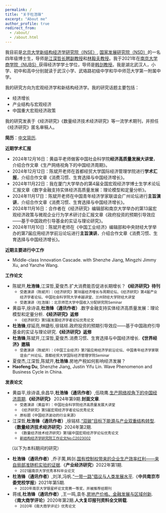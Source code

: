 ```yaml
---
permalink: /
title: "关于杜浩锋"
excerpt: "About me"
author_profile: true
redirect_from: 
  - /about/
  - /about.html
---
```

我目前是[北京大学新结构经济学研究院（INSE）](https://www.nse.pku.edu.cn/), [国家发展研究院（NSD）](https://nsd.pku.edu.cn/)的一名四年级博士生，导师是[江深哲长聘副教授](https://www.nse.pku.edu.cn/szdw/js/500928.htm)和[林毅夫教授](https://www.nse.pku.edu.cn/szdw/js/465203.htm)。我于2021年在[南京大学商学院（NUBS）](https://nubs.nju.edu.cn/)获得经济学学士学位，导师是[韩剑教授](https://nubs.nju.edu.cn/hj/list.htm)。我是湖北武汉人，小学、初中和高中分别就读于武汉小学、武珞路初级中学和华中师范大学第一附属中学。

我的研究方向为宏观经济学和新结构经济学。我的研究话题主要包括：
+ 经济增长
+ 产业结构与宏观经济
+ 中国重大宏观经济政策

我的研究发表于《经济研究》《数量经济技术经济研究》等一流学术期刊，并担任《经济研究》匿名审稿人。

**简历**：[中文简历](../assets/杜浩锋中文简历.pdf).

**近期学术汇报**
+ 2024年12月16日：黄益平老师做客中国社会科学院**经济高质量发展大讲堂**，介绍合作文章《生产网络视角下的中国经济周期》。
+ 2024年12月12日：陈斌开老师在首都经贸大学国际经济管理学院进行**学术汇报**，介绍合作文章《消费习惯、生育选择与中国经济增长》。
+ 2024年11月22日：我在厦门大学举办的第4届全国宏观经济学博士生学术论坛汇报文章《数字金融支持实体经济高质量发展：理论模型和定量分析》。
+ 2024年11月17日：陈斌开老师在中国青年经济学家联谊会广州论坛进行**主旨演讲**，介绍合作文章《消费习惯、生育选择与中国经济增长》。
+ 2024年11月16日：合作者在《经济研究》编辑部和南京大学举办的第13届宏观经济政策与微观企业行为学术研讨会汇报文章《政府投资的预期引导效应——基于中国政府引导基金的实证与理论研究》。
+ 2024年11月10日：陈斌开老师在《中国工业经济》编辑部和中央财经大学举办的第7届应用经济学前沿论坛进行**主旨演讲**，介绍合作文章《消费习惯、生育选择与中国经济增长》。

**近期主要进行中工作**
+ Middle-class Innovation Cascade. with Shenzhe Jiang, Mingzhi Jimmy Xu, and Yanzhe Wang.

**工作论文**
+ 陈斌开,**杜浩锋**,江深哲,夏俊杰.扩大消费能否促进长期增长？**《经济研究》待刊**
  - <small>受邀演讲（陈斌开）：《经济研究》第18届经济增长与周期论坛、《经济研究》第4届产业经济学者论坛、中国社会科学院大学卓越讲堂、兰州财经大学财经大讲堂</small>
  - <small>受邀演讲（杜浩锋）：北京师范大学中国收入分配研究院Seminar</small>
+ 黄益平,徐诗语,**杜浩锋（通讯作者）**.数字金融支持实体经济高质量发展：理论模型和定量分析.**《经济研究》返修**
  - <small>《经济研究》第5届发展经济学者论坛优秀论文</small>
+ **杜浩锋**,缪延亮,林婕彤,徐铭梽.政府投资的预期引导效应——基于中国政府引导基金的实证与理论研究.**《经济研究》返修**
+ **杜浩锋**,陈斌开,江深哲,夏俊杰.消费习惯、生育选择与中国经济增长.**《世界经济》邀稿**
  - <small>受邀演讲（陈斌开）：《中国工业经济》第7届应用经济学前沿论坛、中国青年经济学家联谊会广州论坛、首都经贸大学国际经济管理学院Seminar</small>
+ 夏俊杰,江深哲,陈斌开,**杜浩锋**.房地产税如何影响经济发展？
+ **Haofeng Du**, Shenzhe Jiang, Justin Yifu Lin. Wave Phenomenon and Business Cycle in China.

**发表论文**
+ 黄益平,徐诗语,余昌华,**杜浩锋（通讯作者）**,伍晓鹰.[生产网络视角下的中国经济周期](https://kns.cnki.net/kcms2/article/abstract?v=MdENDFpkZq6O55QBkqB8eUyDQHcuScM3p1K3vEzB2gKW8NE04trRcEN4wdrut_vWR4Gfw0ylJhaeQXwlaKAE1CgmWcOAHT6lCLDa5CwGl0-CFtre1ZFhzTQtsd69XfHd_extbsNXZk6zYLiD254y3Q51ICIFWj-Gn9b7-V1qLd0Zx8gL7lnTY5TeBKpB80Le&uniplatform=NZKPT&language=CHS).**《经济研究》** 2024年第9期.**封面文章**.
  - <small>受邀演讲（黄益平）：中国社会科学院经济高质量发展大讲堂</small>
  - <small>《经济研究》第5届宏观经济学者论坛优秀论文</small>
  - <small>原标题《中国经济波动的行业来源》</small>
+ 江深哲,**杜浩锋（通讯作者）**,徐铭梽.[“双碳”目标下能源与产业双重结构转型](https://kns.cnki.net/kcms2/article/abstract?v=smPsKIJgVaB1F1fM5H7dt2ATU92NbJrO87ZrmguJwbc0d79glLvbTbBjzkF0taieteanYOGBH53Z2_-4ErPwkMl5mTkHWcrzZwok8zQjDMusjBmhPzU2OilLLfpFDvawW2_Tgtdy0kU=&uniplatform=NZKPT&language=CHS).《**数量经济技术经济研究**》2024年第2期.
  - <small>《数量经济技术经济研究》第1届中国宏观经济学论坛优秀论文</small>
  - <small>[新结构经济学研究院工作论文No.C2023002](https://www.nse.pku.edu.cn/xzyj/gzlw/gzlw2/533823.htm)</small>

&emsp;（以下为本科期间的研究）

+ **杜浩锋（通讯作者）**,乔子荑,韩剑.[国有控制权带来的企业生产效率红利——来自局部准随机实验的证据](https://kns.cnki.net/kcms2/article/abstract?v=SDjqx_HoHgvXI0Bo8uJl3ZtwSimsbymiMqItI5blDKIsl2dJ03VCX3KPJeV0COicUUpSVbYmE3jEPc-hn6hEslPKqemBLpzQ8fOk4fGvoiCo4_ENleVxAGMLmq7t-RefD9GSY2uM48Cr7Hv_3UbwrA==&uniplatform=NZKPT&language=CHS).《**产业经济研究**》2022年第1期.
  - <small>2021届南京大学优秀本科毕业论文</small>
+ **杜浩锋（通讯作者）**,刘洋,冯帆.[“一带一路”倡议与人类发展水平](https://kns.cnki.net/kcms2/article/abstract?v=SDjqx_HoHgsLRSLpiEuz5eHYFSVrCspl-7ripTV7lpJfb32zwP1T_Jar_MgbFJcrPffHW5tYwv3Xnk-YcJvuF1Wpv8Mder0ju3bGCkq884B7BA5_4_Qs7VRj9McixC63OSzNhnuWZu5FUCQxeMVRKg==&uniplatform=NZKPT&language=CHS).《**中共南京市委党校学报**》2021年第5期.
  - <small>2020年南京大学银星杯论文竞赛一等奖，并被推荐给期刊</small>
+ 蒋彧,**杜浩锋（通讯作者）**,王一鸣,袁冬.[房地产价格、金融发展与区域创新](https://kns.cnki.net/kcms2/article/abstract?v=SDjqx_HoHgv3Lr_QkgU5WdvetHNW4SqGSBoKtz4UfxGoczz5aIpDPnOEfokeWZifxQrAGU0YA_Toxq_5Yefe0wo9fS_0DSyvxyffI0UmCsJeZQ_ggL5GDqunAk7w8w4ExDgTHzLxjp8=&uniplatform=NZKPT&language=CHS).《**南大商学评论**》2020年第2期.**人大复印报刊资料全文转载**.
  - <small>2020年《南大商学评论》优秀论文</small>

